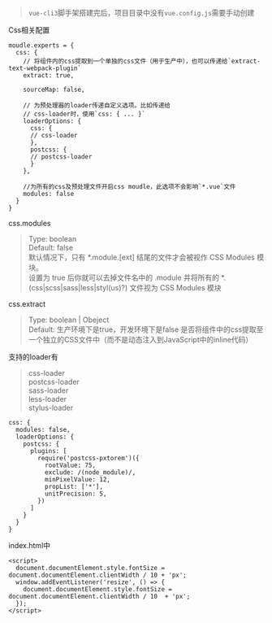 >`vue-cli3`脚手架搭建完后，项目目录中没有`vue.config.js`需要手动创建

Css相关配置

```
moudle.experts = {
  css: {
    // 将组件内的css提取到一个单独的css文件（用于生产中），也可以传递给`extract-text-webpack-plugin`
    extract: true,
    
    sourceMap: false,
    
    // 为预处理器的loader传递自定义选项。比如传递给
    // css-loader时，使用`css: { ... }`
    loaderOptions: {
      css: {
      // css-loader
      },
      postcss: {
      // postcss-loader
      }   
    },
    
    //为所有的css及预处理文件开启css moudle，此选项不会影响`*.vue`文件
    modules: false
  }
}
```
css.modules
> Type: boolean  
Default: false  
默认情况下，只有 *.module.[ext] 结尾的文件才会被视作 CSS Modules 模块。  
设置为 true 后你就可以去掉文件名中的 .module 并将所有的 *.(css|scss|sass|less|styl(us)?) 文件视为 CSS Modules 模块

css.extract
> Type: boolean | Obeject  
Default: 生产环境下是true，开发环境下是false
是否将组件中的css提取至一个独立的CSS文件中（而不是动态注入到JavaScript中的inline代码）

支持的loader有
> css-loader  
postcss-loader  
sass-loader  
less-loader  
stylus-loader

```
css: {
  modules: false,
  loaderOptions: {
    postcss: {
      plugins: [
        require('postcss-pxtorem')({
          rootValue: 75,
          exclude: /(node_module)/,
          minPixelValue: 12,
          propList: ['*'],
          unitPrecision: 5,
        })
      ]
    }
  }
}
```
index.html中
```
<script>
  document.documentElement.style.fontSize = document.documentElement.clientWidth / 10 + 'px';
  window.addEventListener('resize', () => {
    document.documentElement.style.fontSize = document.documentElement.clientWidth / 10  + 'px';
  });
</script>
```
